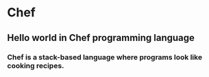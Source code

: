 # Chef
## Hello world in Chef programming language

### Chef is a stack-based language where programs look like cooking recipes.
